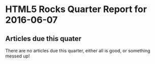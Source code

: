 HTML5 Rocks Quarter Report for 2016-06-07
=========================================

Articles due this quater
------------------------

There are no articles due this quarter, either all is good, or something messed up!

